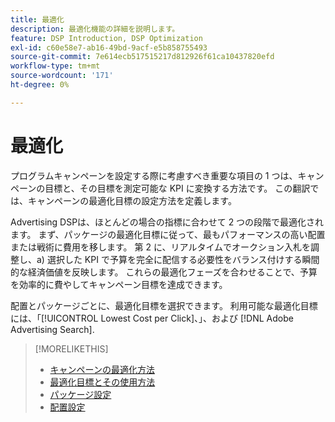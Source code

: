 ```yaml
---
title: 最適化
description: 最適化機能の詳細を説明します。
feature: DSP Introduction, DSP Optimization
exl-id: c60e58e7-ab16-49bd-9acf-e5b858755493
source-git-commit: 7e614ecb517515217d812926f61ca10437820efd
workflow-type: tm+mt
source-wordcount: '171'
ht-degree: 0%

---
```


# 最適化

プログラムキャンペーンを設定する際に考慮すべき重要な項目の 1 つは、キャンペーンの目標と、その目標を測定可能な KPI に変換する方法です。 この翻訳では、キャンペーンの最適化目標の設定方法を定義します。

Advertising DSPは、ほとんどの場合の指標に合わせて 2 つの段階で最適化されます。 まず、パッケージの最適化目標に従って、最もパフォーマンスの高い配置または戦術に費用を移します。 第 2 に、リアルタイムでオークション入札を調整し、a) 選択した KPI で予算を完全に配信する必要性をバランス付けする瞬間的な経済価値を反映します。 これらの最適化フェーズを合わせることで、予算を効率的に費やしてキャンペーン目標を達成できます。

配置とパッケージごとに、最適化目標を選択できます。 利用可能な最適化目標には、「[!UICONTROL Lowest Cost per Click]、」、および [!DNL Adobe Advertising Search].

>[!MORELIKETHIS]
>
> * [キャンペーンの最適化方法](/help/dsp/optimization/optimization-how-dsp-optimizes-campaigns.md)
>* [最適化目標とその使用方法](/help/dsp/optimization/optimization-goals.md)
>* [パッケージ設定](/help/dsp/campaign-management/packages/package-settings.md)
>* [配置設定](/help/dsp/campaign-management/placements/placement-settings.md)

